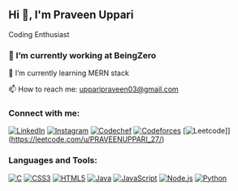 ## Hi 👋, I'm Praveen Uppari 

 Coding Enthusiast 

### 🔭 I’m currently working at BeingZero

🌱 I’m currently learning MERN stack

📫 How to reach me: [upparipraveen03@gmail.com](mailto:upparipraveen03@gmail.com)

### Connect with me:
[![LinkedIn](https://img.icons8.com/fluent/48/000000/linkedin.png)](https://www.linkedin.com/in/praveen-uppari-3b3411249/)
[![Instagram](https://img.icons8.com/fluent/48/000000/instagram-new.png)](https://www.instagram.com/__praveen_uppari_27/)
[![Codechef](https://img.icons8.com/fluent/48/000000/codechef.png)](https://www.codechef.com/users/praveenuppari)
[![Codeforces](https://img.icons8.com/fluent/48/000000/codeforces.png)](https://codeforces.com/profile/Praveenuppari27)
[![Leetcode](https://img.icons8.com/fluent/48/000000/leetcode.png)]](https://leetcode.com/u/PRAVEENUPPARI_27/)

### Languages and Tools:
[![C](https://img.icons8.com/color/48/000000/c-programming.png)](https://en.wikipedia.org/wiki/C_(programming_language))
[![CSS3](https://img.icons8.com/color/48/000000/css3.png)](https://www.w3schools.com/css/)
[![HTML5](https://img.icons8.com/color/48/000000/html-5.png)](https://www.w3schools.com/html/)
[![Java](https://img.icons8.com/color/48/000000/java-coffee-cup-logo.png)](https://www.java.com/)
[![JavaScript](https://img.icons8.com/color/48/000000/javascript.png)](https://www.javascript.com/)
[![Node.js](https://img.icons8.com/color/48/000000/nodejs.png)](https://nodejs.org/)
[![Python](https://img.icons8.com/color/48/000000/python.png)](https://www.python.org/)
